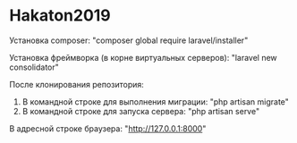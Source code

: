 # Hakaton2019

Установка composer:
    "composer global require laravel/installer"

Установка фреймворка (в корне виртуальных серверов):
    "laravel new consolidator"

После клонирования репозитория:

1. В командной строке для выполнения миграции:
    "php artisan migrate"
2. В командной строке для запуска сервера:
    "php artisan serve"
    
В адресной строке браузера:
    "http://127.0.0.1:8000"
